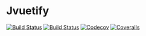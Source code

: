 # Jvuetify

[![Build Status](https://travis-ci.com/drrajeshtalluri/Jvuetify.jl.svg?branch=master)](https://travis-ci.com/drrajeshtalluri/Jvuetify.jl)
[![Build Status](https://ci.appveyor.com/api/projects/status/github/drrajeshtalluri/Jvuetify.jl?svg=true)](https://ci.appveyor.com/project/drrajeshtalluri/Jvuetify-jl)
[![Codecov](https://codecov.io/gh/drrajeshtalluri/Jvuetify.jl/branch/master/graph/badge.svg)](https://codecov.io/gh/drrajeshtalluri/Jvuetify.jl)
[![Coveralls](https://coveralls.io/repos/github/drrajeshtalluri/Jvuetify.jl/badge.svg?branch=master)](https://coveralls.io/github/drrajeshtalluri/Jvuetify.jl?branch=master)
